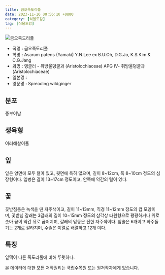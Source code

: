 ```yaml
---
title: 금오족도리풀
date: 2023-11-16 00:56:10 +0800
category: [식물도감]
tag: [식물도감]
---
```




![금오족도리풀](/fileUpload/plants/basic/Aristolochiaceae/Asarum/8293/8293_1_th2.jpg)
- 국명 : 금오족도리풀
- 학명 : Asarum patens (Yamaki) Y.N.Lee ex B.U.Oh, D.G.Jo, K.S.Kim & C.G.Jang
- 과명 : 앵글러 - 쥐방울덩굴과 (Aristolochiaceae) APG Ⅳ- 쥐방울덩굴과 (Aristolochiaceae)
- 일본명 : 
- 영문명 : Spreading wildginger


## 분포
중부이남
## 생육형
여러해살이풀 
## 잎
잎은 양면에 모두 털이 있고, 뒷면에 특히 많으며, 길이 8~12cm, 폭 8~10cm 정도의 심장형이다. 엽병은 길이 13~17cm 정도이고, 안쪽에 약간의 털이 있다.
## 꽃
꽃받침통은 녹색을 띤 자주색이고, 길이 11~13mm, 직경 11~12mm 정도의 컵 모양이며, 꽃받침 갈래는 3갈래의 길이 10~15mm 정도의 삼각상 타원형으로 평평하거나 위로 솟아 끝이 약간 뒤로 굽어지며, 갈래의 밑동은 진한 자주색이다. 암술은 6개이고 화주돌기는 2개로 갈라지며, 수술은 이열로 배열하고 12개 이다.
## 특징
잎맥이 다른 족도리풀에 비해 뚜렷하다.






본 데이터에 대한 모든 저작권리는 국립수목원 또는 원저작자에게 있습니다.
